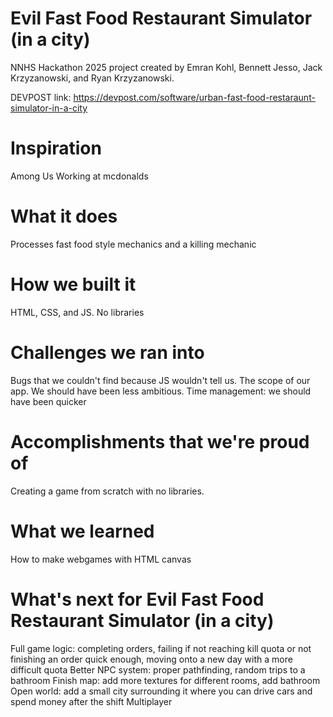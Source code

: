 # Evil Fast Food Restaurant Simulator (in a city)
NNHS Hackathon 2025 project created by Emran Kohl, Bennett Jesso, Jack Krzyzanowski, and Ryan Krzyzanowski.

DEVPOST link: https://devpost.com/software/urban-fast-food-restaraunt-simulator-in-a-city

# Inspiration
Among Us Working at mcdonalds

# What it does
Processes fast food style mechanics and a killing mechanic

# How we built it
HTML, CSS, and JS. No libraries

# Challenges we ran into
Bugs that we couldn't find because JS wouldn't tell us. The scope of our app. We should have been less ambitious. Time management: we should have been quicker

# Accomplishments that we're proud of
Creating a game from scratch with no libraries.

# What we learned
How to make webgames with HTML canvas

# What's next for Evil Fast Food Restaurant Simulator (in a city)
Full game logic: completing orders, failing if not reaching kill quota or not finishing an order quick enough, moving onto a new day with a more difficult quota Better NPC system: proper pathfinding, random trips to a bathroom Finish map: add more textures for different rooms, add bathroom Open world: add a small city surrounding it where you can drive cars and spend money after the shift Multiplayer
